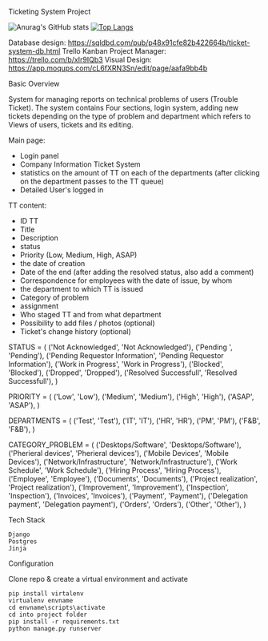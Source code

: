 Ticketing System Project

![Anurag's GitHub stats](https://github-readme-stats.vercel.app/api?username=Rogalowski&show_icons=true&theme=radical)
[![Top Langs](https://github-readme-stats.vercel.app/api/top-langs/?username=Rogalowski&layout=compact)](https://github.com/anuraghazra/github-readme-stats)

Database design: https://sqldbd.com/pub/p48x91cfe82b422664b/ticket-system-db.html
Trello Kanban Project Manager: https://trello.com/b/xIr9IQb3 
Visual Design: https://app.moqups.com/cL6fXRN3Sn/edit/page/aafa9bb4b


Basic Overview

System for managing reports on technical problems of users (Trouble Ticket). The system contains
Four sections, login system, adding new tickets depending on the type of problem and department which refers to
Views of users, tickets and its editing.


 
Main page:
- Login panel
- Company Information Ticket System
- statistics on the amount of TT on each of the departments (after clicking on the department passes to the TT queue)
- Detailed User's logged in

 
TT content:
- ID TT
- Title
- Description
- status
- Priority (Low, Medium, High, ASAP)
- the date of creation
- Date of the end (after adding the resolved status, also add a comment)
- Correspondence for employees with the date of issue, by whom
- the department to which TT is issued
- Category of problem
- assignment
- Who staged TT and from what department
- Possibility to add files / photos (optional)
- Ticket's change history (optional)


STATUS = (
    ('Not Acknowledged', 'Not Acknowledged'),
    ('Pending ', 'Pending'),
    ('Pending Requestor Information', 'Pending Requestor Information'),
    ('Work in Progress', 'Work in Progress'),
    ('Blocked', 'Blocked'),
    ('Dropped', 'Dropped'),
    ('Resolved Successfull', 'Resolved Successfull'),
)

PRIORITY = (
    ('Low', 'Low'),
    ('Medium', 'Medium'),
    ('High', 'High'),
    ('ASAP', 'ASAP'),
)

DEPARTMENTS = (
    ('Test', 'Test'),
    ('IT', 'IT'),
    ('HR', 'HR'),
    ('PM', 'PM'),
    ('F&B', 'F&B'),
)

CATEGORY_PROBLEM =  (
    ('Desktops/Software', 'Desktops/Software'),
    ('Pherieral devices', 'Pherieral devices'),
    ('Mobile Devices', 'Mobile Devices'),
    ('Network/Infrastructure', 'Network/Infrastructure'),
    ('Work Schedule', 'Work Schedule'),
    ('Hiring Process', 'Hiring Process'),
    ('Employee', 'Employee'),
    ('Documents', 'Documents'),
    ('Project realization', 'Project realization'),
    ('Improvement', 'Improvement'),
    ('Inspection', 'Inspection'),
    ('Invoices', 'Invoices'),
    ('Payment', 'Payment'),
    ('Delegation payment', 'Delegation payment'),
    ('Orders', 'Orders'),
    ('Other', 'Other'),
)


Tech Stack

    Django
    Postgres
    Jinja

Configuration

Clone repo & create a virtual environment and activate

    pip install virtalenv
    virtualenv envname
    cd envname\scripts\activate
    cd into project folder
    pip install -r requirements.txt
    python manage.py runserver
